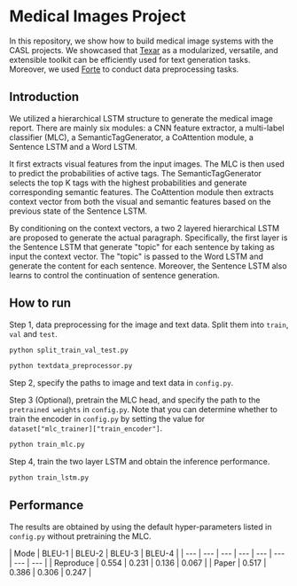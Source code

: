 # Medical Images Project
In this repository, we show how to build medical image systems with the CASL projects. We showcased that [Texar](https://github.com/asyml/texar-pytorch/) as
a modularized, versatile, and extensible toolkit can be efficiently used for text generation tasks. Moreover, we used [Forte](https://github.com/asyml/forte/) to conduct data preprocessing tasks.

## Introduction
We utilized a hierarchical LSTM structure to generate the medical image report. There are mainly six modules: a CNN feature extractor, a multi-label classifier (MLC), a SemanticTagGenerator, a CoAttention module, a Sentence LSTM and a Word LSTM.

It first extracts visual features from the input images.
The MLC is then used to predict the probabilities of active tags. The
SemanticTagGenerator selects the top K tags with the highest probabilities
and generate corresponding semantic features. The CoAttention module then
extracts context vector from both the visual and semantic features
based on the previous state of the Sentence LSTM.

By conditioning on the context vectors, a two 2 layered hierarchical LSTM are proposed to generate the actual paragraph. Specifically, the first layer is the Sentence LSTM that generate "topic" for each sentence by taking as input the context vector. The "topic" is passed to the Word LSTM and generate the content for each sentence. Moreover, the Sentence LSTM also learns to control the continuation of sentence generation.

## How to run

Step 1, data preprocessing for the image and text data. Split them into `train`, `val` and `test`.
```bash
python split_train_val_test.py

python textdata_preprocessor.py
```
Step 2, specify the paths to image and text data in `config.py`. 

Step 3 (Optional), pretrain the MLC head, and specify the path to the `pretrained weights` in `config.py`. Note that you can determine whether to train the encoder in `config.py` by setting the value for `dataset["mlc_trainer]["train_encoder"]`.

```bash
python train_mlc.py
```

Step 4, train the two layer LSTM and obtain the inference performance.
```bash
python train_lstm.py
```

## Performance
The results are obtained by using the default hyper-parameters listed in `config.py` without pretraining the MLC.

| Mode | BLEU-1 | BLEU-2 | BLEU-3 | BLEU-4 |
| --- | --- | --- | --- | --- | --- | --- | --- |
| Reproduce | 0.554 | 0.231 | 0.136 | 0.067 |
| Paper | 0.517 | 0.386 | 0.306 | 0.247 |
